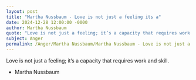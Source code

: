 ```yaml
---
layout: post
title: "Martha Nussbaum - Love is not just a feeling its a"
date: 2024-12-28 12:00:00 -0000
author: Martha Nussbaum
quote: "Love is not just a feeling; it’s a capacity that requires work and skill."
subject: Anger
permalink: /Anger/Martha Nussbaum/Martha Nussbaum - Love is not just a feeling its a
---
```


Love is not just a feeling; it’s a capacity that requires work and skill.

- Martha Nussbaum
